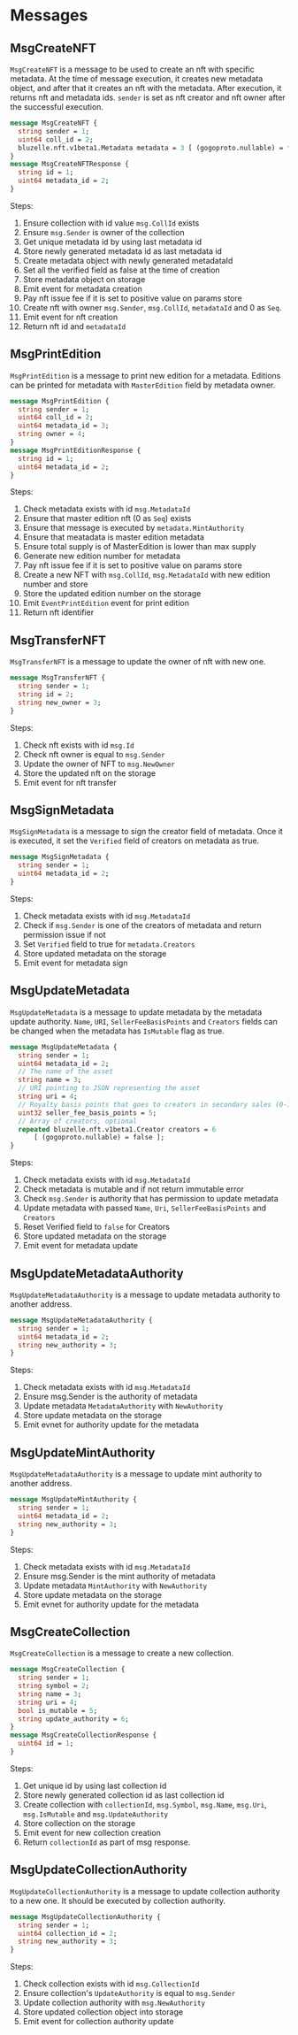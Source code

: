 # Messages

## MsgCreateNFT

`MsgCreateNFT` is a message to be used to create an nft with specific metadata.
At the time of message execution, it creates new metadata object, and after that it creates an nft with the metadata.
After execution, it returns nft and metadata ids.
`sender` is set as nft creator and nft owner after the successful execution.

```protobuf
message MsgCreateNFT {
  string sender = 1;
  uint64 coll_id = 2;
  bluzelle.nft.v1beta1.Metadata metadata = 3 [ (gogoproto.nullable) = false ];
}
message MsgCreateNFTResponse {
  string id = 1;
  uint64 metadata_id = 2;
}
```

Steps:

1. Ensure collection with id value `msg.CollId` exists
2. Ensure `msg.Sender` is owner of the collection
3. Get unique metadata id by using last metadata id
4. Store newly generated metadata id as last metadata id
5. Create metadata object with newly generated metadataId
6. Set all the verified field as false at the time of creation
7. Store metadata object on storage
8. Emit event for metadata creation
9. Pay nft issue fee if it is set to positive value on params store
10. Create nft with owner `msg.Sender`, `msg.CollId`, `metadataId` and 0 as `Seq`.
11. Emit event for nft creation
12. Return nft id and `metadataId`

## MsgPrintEdition

`MsgPrintEdition` is a message to print new edition for a metadata.
Editions can be printed for metadata with `MasterEdition` field by metadata owner.

```protobuf
message MsgPrintEdition {
  string sender = 1;
  uint64 coll_id = 2;
  uint64 metadata_id = 3;
  string owner = 4;
}
message MsgPrintEditionResponse {
  string id = 1;
  uint64 metadata_id = 2;
}
```

Steps:

1. Check metadata exists with id `msg.MetadataId`
2. Ensure that master edition nft (0 as `Seq`) exists
3. Ensure that message is executed by `metadata.MintAuthority`
4. Ensure that meatadata is master edition metadata
5. Ensure total supply is of MasterEdition is lower than max supply
6. Generate new edition number for metadata
7. Pay nft issue fee if it is set to positive value on params store
8. Create a new NFT with `msg.CollId`, `msg.MetadataId` with new edition number and store
9. Store the updated edition number on the storage
10. Emit `EventPrintEdition` event for print edition
11. Return nft identifier

## MsgTransferNFT

`MsgTransferNFT` is a message to update the owner of nft with new one.

```protobuf
message MsgTransferNFT {
  string sender = 1;
  string id = 2;
  string new_owner = 3;
}
```

Steps:

1. Check nft exists with id `msg.Id`
2. Check nft owner is equal to `msg.Sender`
3. Update the owner of NFT to `msg.NewOwner`
4. Store the updated nft on the storage
5. Emit event for nft transfer

## MsgSignMetadata

`MsgSignMetadata` is a message to sign the creator field of metadata.
Once it is executed, it set the `Verified` field of creators on metadata as true.

```protobuf
message MsgSignMetadata {
  string sender = 1;
  uint64 metadata_id = 2;
}
```

Steps:

1. Check metadata exists with id `msg.MetadataId`
2. Check if `msg.Sender` is one of the creators of metadata and return permission issue if not
3. Set `Verified` field to true for `metadata.Creators`
4. Store updated metadata on the storage
5. Emit event for metadata sign

## MsgUpdateMetadata

`MsgUpdateMetadata` is a message to update metadata by the metadata update authority.
`Name`, `URI`, `SellerFeeBasisPoints` and `Creators` fields can be changed when the metadata has `IsMutable` flag as true.

```protobuf
message MsgUpdateMetadata {
  string sender = 1;
  uint64 metadata_id = 2;
  // The name of the asset
  string name = 3;
  // URI pointing to JSON representing the asset
  string uri = 4;
  // Royalty basis points that goes to creators in secondary sales (0-10000)
  uint32 seller_fee_basis_points = 5;
  // Array of creators, optional
  repeated bluzelle.nft.v1beta1.Creator creators = 6
      [ (gogoproto.nullable) = false ];
}
```

Steps:

1. Check metadata exists with id `msg.MetadataId`
2. Check metadata is mutable and if not return immutable error
3. Check `msg.Sender` is authority that has permission to update metadata
4. Update metadata with passed `Name`, `Uri`, `SellerFeeBasisPoints` and `Creators`
5. Reset Verified field to `false` for Creators
6. Store updated metadata on the storage
7. Emit event for metadata update

## MsgUpdateMetadataAuthority

`MsgUpdateMetadataAuthority` is a message to update metadata authority to another address.

```protobuf
message MsgUpdateMetadataAuthority {
  string sender = 1;
  uint64 metadata_id = 2;
  string new_authority = 3;
}
```

Steps:

1. Check metadata exists with id `msg.MetadataId`
2. Ensure msg.Sender is the authority of metadata
3. Update metadata `MetadataAuthority` with `NewAuthority`
4. Store update metadata on the storage
5. Emit evnet for authority update for the metadata

## MsgUpdateMintAuthority

`MsgUpdateMetadataAuthority` is a message to update mint authority to another address.

```protobuf
message MsgUpdateMintAuthority {
  string sender = 1;
  uint64 metadata_id = 2;
  string new_authority = 3;
}
```

Steps:

1. Check metadata exists with id `msg.MetadataId`
2. Ensure msg.Sender is the mint authority of metadata
3. Update metadata `MintAuthority` with `NewAuthority`
4. Store update metadata on the storage
5. Emit evnet for authority update for the metadata

## MsgCreateCollection

`MsgCreateCollection` is a message to create a new collection.

```protobuf
message MsgCreateCollection {
  string sender = 1;
  string symbol = 2;
  string name = 3;
  string uri = 4;
  bool is_mutable = 5;
  string update_authority = 6;
}
message MsgCreateCollectionResponse {
  uint64 id = 1;
}
```

Steps:

1. Get unique id by using last collection id
2. Store newly generated collection id as last collection id
3. Create collection with `collectionId`, `msg.Symbol`, `msg.Name`, `msg.Uri`, `msg.IsMutable` and `msg.UpdateAuthority`
4. Store collection on the storage
5. Emit event for new collection creation
6. Return `collectionId` as part of msg response.

## MsgUpdateCollectionAuthority

`MsgUpdateCollectionAuthority` is a message to update collection authority to a new one.
It should be executed by collection authority.

```protobuf
message MsgUpdateCollectionAuthority {
  string sender = 1;
  uint64 collection_id = 2;
  string new_authority = 3;
}
```

Steps:

1. Check collection exists with id `msg.CollectionId`
2. Ensure collection's `UpdateAuthority` is equal to `msg.Sender`
3. Update collection authority with `msg.NewAuthority`
4. Store updated collection object into storage
5. Emit event for collection authority update
